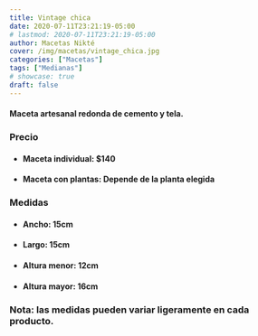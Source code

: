 ```yaml
---
title: Vintage chica
date: 2020-07-11T23:21:19-05:00
# lastmod: 2020-07-11T23:21:19-05:00
author: Macetas Nikté
cover: /img/macetas/vintage_chica.jpg
categories: ["Macetas"]
tags: ["Medianas"]
# showcase: true
draft: false
---
```


#### Maceta artesanal redonda de cemento y tela.

###  Precio
- #### Maceta individual: $140
- #### Maceta con plantas: Depende de la planta elegida

### Medidas
- #### Ancho: 15cm
- #### Largo: 15cm
- #### Altura menor: 12cm
- #### Altura mayor: 16cm
### Nota: las medidas pueden variar ligeramente en cada producto.
<!--more-->
